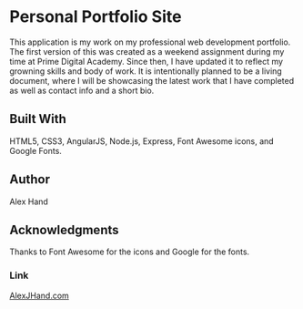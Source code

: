 # Personal Portfolio Site

This application is my work on my professional web development portfolio. The first version of this was created as a weekend assignment during my time at Prime Digital Academy. Since then, I have updated it to reflect my growning skills and body of work. It is intentionally planned to be a living document, where I will be showcasing the latest work that I have completed as well as contact info and a short bio. 

## Built With

HTML5, CSS3, AngularJS, Node.js, Express, Font Awesome icons, and Google Fonts.

## Author

Alex Hand

## Acknowledgments

Thanks to Font Awesome for the icons and Google for the fonts.

### Link

[AlexJHand.com](www.alexjhand.com)
